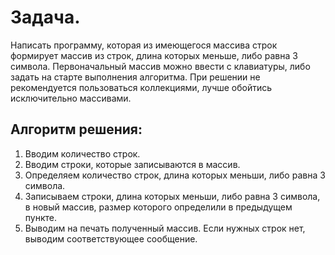 # Задача.
Написать программу, которая из имеющегося массива строк формирует массив из строк, длина которых меньше, либо равна 3 символа. Первоначальный массив можно ввести с клавиатуры, либо задать на старте выполнения алгоритма. При решении не рекомендуется пользоваться коллекциями, лучше обойтись исключительно массивами.

## Алгоритм решения:
1. Вводим количество строк.
2. Вводим строки, которые записываются в массив.
3. Определяем количество строк, длина которых меньши, либо равна 3 символа.
4. Записываем строки, длина которых меньши, либо равна 3 символа, в новый массив, размер которого определили в предыдущем пункте.
5. Выводим на печать полученный массив. Если нужных строк нет, выводим соответствующее сообщение.